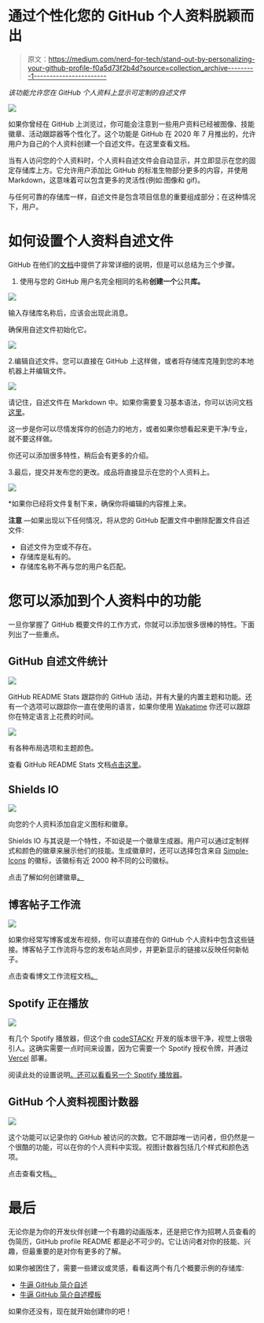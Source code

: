 # 通过个性化您的 GitHub 个人资料脱颖而出

> 原文：<https://medium.com/nerd-for-tech/stand-out-by-personalizing-your-github-profile-f0a5d73f2b4d?source=collection_archive---------1----------------------->

*该功能允许您在 GitHub 个人资料上显示可定制的自述文件*

![](img/12bc1155c932035e41b1617f4db2bb34.png)

如果你曾经在 GitHub 上浏览过，你可能会注意到一些用户资料已经被图像、技能徽章、活动跟踪器等个性化了。这个功能是 GitHub 在 2020 年 7 月推出的，允许用户为自己的个人资料创建一个自述文件。在这里查看文档。

当有人访问您的个人资料时，个人资料自述文件会自动显示，并立即显示在您的固定存储库上方。它允许用户添加比 GitHub 的标准生物部分更多的内容，并使用 Markdown，这意味着可以包含更多的灵活性(例如:图像和 gif)。

与任何可靠的存储库一样，自述文件是包含项目信息的重要组成部分；在这种情况下，用户。

# 如何设置个人资料自述文件

GitHub 在他们的[文档](https://docs.github.com/en/github/setting-up-and-managing-your-github-profile/managing-your-profile-readme)中提供了非常详细的说明，但是可以总结为三个步骤。

1.  使用与您的 GitHub 用户名完全相同的名称**创建一个**公共**库。**

![](img/3c6a657f4dffcb0a57d80eacf27bc08d.png)

输入存储库名称后，应该会出现此消息。

确保用自述文件初始化它。

![](img/143c9290ce435eafbabed9fec7a50f99.png)

2.编辑自述文件。您可以直接在 GitHub 上这样做，或者将存储库克隆到您的本地机器上并编辑文件。

![](img/2cbbd2aa556eb351bcabf52c01c38d79.png)

请记住，自述文件在 Markdown 中。如果你需要复习基本语法，你可以访问文档[这里](https://www.markdownguide.org/basic-syntax/)。

这一步是你可以尽情发挥你的创造力的地方，或者如果你想看起来更干净/专业，就不要这样做。

你还可以添加很多特性，稍后会有更多的介绍。

3.最后，提交并发布您的更改。成品将直接显示在您的个人资料上。

![](img/2583277f6b3aa8a046daa8511908909d.png)

*如果你已经将文件复制下来，确保你将编辑的内容推上来。

**注意** —如果出现以下任何情况，将从您的 GitHub 配置文件中删除配置文件自述文件:

*   自述文件为空或不存在。
*   存储库是私有的。
*   存储库名称不再与您的用户名匹配。

# 您可以添加到个人资料中的功能

一旦你掌握了 GitHub 概要文件的工作方式，你就可以添加很多很棒的特性。下面列出了一些重点。

## GitHub 自述文件统计

![](img/a5845064188c88c6dc339c7c6dc56c86.png)

GitHub README Stats 跟踪你的 GitHub 活动，并有大量的内置主题和功能。还有一个选项可以跟踪你一直在使用的语言，如果你使用 [Wakatime](https://wakatime.com/) 你还可以跟踪你在特定语言上花费的时间。

![](img/7ed9cc15e39cccbf2568807f0d2ccfd1.png)

有各种布局选项和主题颜色。

查看 GitHub README Stats 文档[点击这里](https://github.com/anuraghazra/github-readme-stats)。

## Shields IO

![](img/15bebffb9bd645e8a3140edfd2412b2d.png)

向您的个人资料添加自定义图标和徽章。

Shields IO 与其说是一个特性，不如说是一个徽章生成器。用户可以通过定制样式和颜色的徽章来展示他们的技能。生成徽章时，还可以选择包含来自 [Simple-Icons](https://simpleicons.org/) 的徽标，该徽标有近 2000 种不同的公司徽标。

点击了解如何创建徽章[。](https://shields.io/)

## 博客帖子工作流

![](img/efa5c51ad293109e07f336ae87c23bb6.png)

如果你经常写博客或发布视频，你可以直接在你的 GitHub 个人资料中包含这些链接。博客帖子工作流将与您的发布站点同步，并更新显示的链接以反映任何新帖子。

点击查看博文工作流程文档[。](https://github.com/gautamkrishnar/blog-post-workflow)

## Spotify 正在播放

![](img/157d27864d1b986d781ba978824df274.png)

有几个 Spotify 播放器，但这个由 [codeSTACKr](https://www.youtube.com/channel/UCDCHcqyeQgJ-jVSd6VJkbCw) 开发的版本很干净，视觉上很吸引人。这确实需要一点时间来设置，因为它需要一个 Spotify 授权令牌，并通过 [Vercel](https://vercel.com/) 部署。

阅读此处的设置说明[。还可以看看另一个 Spotify 播放器](https://github.com/codeSTACKr/spotify-now-playing/blob/master/SetUp.md)。

## GitHub 个人资料视图计数器

![](img/00518f74e112d0e989b772f68d9f0f1c.png)

这个功能可以记录你的 GitHub 被访问的次数。它不跟踪唯一访问者，但仍然是一个很酷的功能，可以在你的个人资料中实现。视图计数器包括几个样式和颜色选项。

点击查看文档[。](https://github.com/antonkomarev/github-profile-views-counter)

# 最后

无论你是为你的开发伙伴创建一个有趣的动画版本，还是把它作为招聘人员查看的伪简历，GitHub profile README 都是必不可少的。它让访问者对你的技能、兴趣，但最重要的是对你有更多的了解。

如果你被困住了，需要一些建议或灵感，看看这两个有几个概要示例的存储库:

*   [牛逼 GitHub 简介自述](https://github.com/abhisheknaiidu/awesome-github-profile-readme)
*   [牛逼 GitHub 简介自述模板](https://github.com/durgeshsamariya/awesome-github-profile-readme-templates)

如果你还没有，现在就开始创建你的吧！